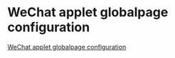 # WeChat applet globalpage configuration
[WeChat applet globalpage configuration](https://aiwithcloud.com/2022/09/16/wechat_applet_globalpage_configuration/)